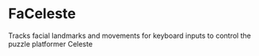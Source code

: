 # FaCeleste
Tracks facial landmarks and movements for keyboard inputs to control the puzzle platformer Celeste

